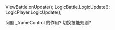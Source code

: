 ViewBattle.onUpdate();
LogicBattle.LogicUpdate();
LogicPlayer.LogicUpdate();



问题
_frameControl 的作用?
切换技能规则?
